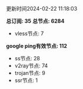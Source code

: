 更新时间2024-02-22 11:18:03

**总订阅: 35**
**总节点: 6284**
- vless节点: 7

**google ping有效节点: 112**
- ss节点: 28
- v2ray节点: 74
- trojan节点: 9
- ssr节点: 1
